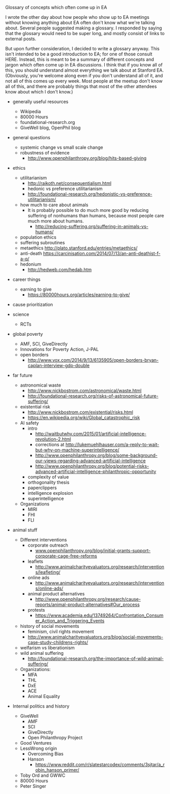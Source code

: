 Glossary of concepts which often come up in EA

I wrote the other day about how people who show up to EA meetings without knowing anything about EA often don't know what we're talking about. Several people suggested making a glossary. I responded by saying that the glossary would need to be super long, and mostly consist of links to external posts.

But upon further consideration, I decided to write a glossary anyway. This isn't intended to be a good introduction to EA; for one of those consult HERE. Instead, this is meant to be a summary of different concepts and jargon which often come up in EA discussions. I think that if you know all of this, you should understand almost everything we talk about at Stanford EA. (Obviously, you're welcome along even if you don't understand all of it, and not all of this comes up every week. Most people at the meetup don't know all of this, and there are probably things that most of the other attendees know about which I don't know.)

- generally useful resources
    - Wikipedia
    - 80000 Hours
    - foundational-research.org
    - GiveWell blog, OpenPhil blog

- general questions
    - systemic change vs small scale change
    - robustness of evidence
        - http://www.openphilanthropy.org/blog/hits-based-giving
- ethics
    - utilitarianism
        - http://raikoth.net/consequentialism.html
        - hedonic vs preference utilitarianism
        - http://foundational-research.org/hedonistic-vs-preference-utilitarianism/
    - how much to care about animals
        - It is probably possible to do much more good by reducing suffering of nonhumans than humans, because most people care much more about humans.
            - http://reducing-suffering.org/suffering-in-animals-vs-humans/
    - population ethics
    - suffering subroutines
    - metaethics http://plato.stanford.edu/entries/metaethics/
    - anti-death https://carcinisation.com/2014/07/13/an-anti-deathist-f-a-q/
    - hedonium
        - http://hedweb.com/hedab.htm
- career things
    - earning to give
        - https://80000hours.org/articles/earning-to-give/
- cause prioritization
- science
    - RCTs
- global poverty
    - AMF, SCI, GiveDirectly
    - Innovations for Poverty Action, J-PAL
    - open borders
        - http://www.vox.com/2014/9/13/6135905/open-borders-bryan-caplan-interview-gdp-double
- far future
    - astronomical waste
        - http://www.nickbostrom.com/astronomical/waste.html
        - http://foundational-research.org/risks-of-astronomical-future-suffering/
    - existential risk
        - http://www.nickbostrom.com/existential/risks.html
        - https://en.wikipedia.org/wiki/Global_catastrophic_risk
    - AI safety
        - intro
            - http://waitbutwhy.com/2015/01/artificial-intelligence-revolution-2.html
            - corrections at http://lukemuehlhauser.com/a-reply-to-wait-but-why-on-machine-superintelligence/
            - http://www.openphilanthropy.org/blog/some-background-our-views-regarding-advanced-artificial-intelligence
            - http://www.openphilanthropy.org/blog/potential-risks-advanced-artificial-intelligence-philanthropic-opportunity
        - complexity of value
        - orthogonality thesis
        - paperclippers
        - intelligence explosion
        - superintelligence
    - Organizations
        - MIRI
        - FHI
        - FLI
- animal stuff
    - Different interventions
        - corporate outreach
            - www.openphilanthropy.org/blog/initial-grants-support-corporate-cage-free-reforms
        - leaflets
            - http://www.animalcharityevaluators.org/research/interventions/leafleting/
        - online ads
            - http://www.animalcharityevaluators.org/research/interventions/online-ads/
        - animal product alternatives
            - http://www.openphilanthropy.org/research/cause-reports/animal-product-alternatives#Our_process
        - protests
            - https://www.academia.edu/13749264/Confrontation_Consumer_Action_and_Triggering_Events
    - history of social movements
        - feminism, civil rights movement
        - http://www.animalcharityevaluators.org/blog/social-movements-case-study-childrens-rights/
    - welfarism vs liberationism
    - wild animal suffering
        - http://foundational-research.org/the-importance-of-wild-animal-suffering/
    - Organizations:
        - MFA
        - THL
        - DxE
        - ACE
        - Animal Equality
- Internal politics and history
    - GiveWell
        - AMF
        - SCI
        - GiveDirectly
        - Open Philanthropy Project
    - Good Ventures
    - LessWrong origin
        - Overcoming Bias
        - Hanson
            - https://www.reddit.com/r/slatestarcodex/comments/3sjtar/a_robin_hanson_primer/
    - Toby Ord and GWWC
    - 80000 Hours
    - Peter Singer
